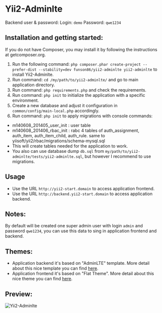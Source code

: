 Yii2-Adminlte
==========

Backend user & password:
Login: `demo`
Password: `qwe1234`

Installation and getting started:
---------------------------------

If you do not have Composer, you may install it by following the instructions at getcomposer.org.

1. Run the following command: `php composer.phar create-project --prefer-dist --stability=dev funson86/yii2-adminlte yii2-adminlte` to install Yii2-Adminlte.
2. Run command: `cd /my/path/to/yii2-adminlte/` and go to main application directory.
3. Run command: `php requirements.php` and check the requirements.
4. Run command: `php init` to initialize the application with a specific environment.
5. Create a new database and adjust it configuration in `common/config/main-local.php` accordingly.
6. Run command: `php init` to apply migrations with console commands:
- m140608_201405_user_init : user table
- m140608_201406_rbac_init : rabc 4 tables of auth_assignment, auth_item, auth_item_child, auth_rule. same to yiisoft/yii2/rbac/migrations/schema-mysql.sql
- This will create tables needed for the application to work.
- You also can use database dump `db.sql` from `my/path/to/yii2-adminlte/tests/yii2-adminlte.sql`, but however I recommend to use migrations.


Usage
-----
- Use the URL `http://yii2-start.domain` to access application frontend.
- Use the URL `http://backend.yii2-start.domain` to access application backend.


Notes:
------

By default will be created one super admin user with login `admin` and password `qwe1234`, you can use this data to sing in application frontend and backend.

Themes:
-------
- Application backend it's based on "AdminLTE" template. More detail about this nice template you can find [here](http://www.bootstrapstage.com/admin-lte/).
- Application frontend it's based on "Flat Theme". More detail about this nice theme you can find [here](http://shapebootstrap.net/item/flat-theme-free-responsive-multipurpose-site-template/).


Preview:
-------
![Yii2-Adminlte](tests/yii2-adminlte.jpg)